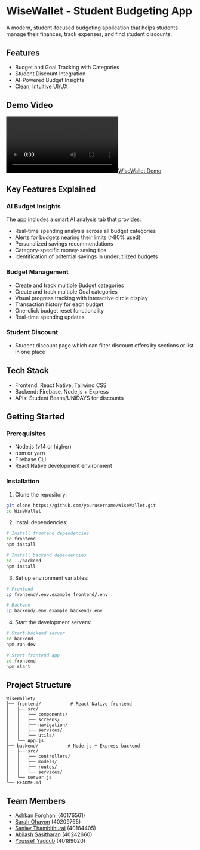 # WiseWallet - Student Budgeting App

A modern, student-focused budgeting application that helps students manage their finances, track expenses, and find student discounts.

## Features

- Budget and Goal Tracking with Categories
- Student Discount Integration
- AI-Powered Budget Insights
- Clean, Intuitive UI/UX

## Demo Video

[![WiseWallet Demo](demo.mov)](https://github.com/user-attachments/assets/1b4339da-01bf-43c1-bd25-a8944ef1d230)

## Key Features Explained

### AI Budget Insights
The app includes a smart AI analysis tab that provides:
- Real-time spending analysis across all budget categories
- Alerts for budgets nearing their limits (>80% used)
- Personalized savings recommendations
- Category-specific money-saving tips
- Identification of potential savings in underutilized budgets

### Budget Management
- Create and track multiple Budget categories
- Create and track multiple Goal categories
- Visual progress tracking with interactive circle display
- Transaction history for each budget
- One-click budget reset functionality
- Real-time spending updates

### Student Discount 
- Student discount page which can filter discount offers by sections or list in one place

## Tech Stack

- Frontend: React Native, Tailwind CSS
- Backend: Firebase, Node.js + Express
- APIs: Student Beans/UNiDAYS for discounts

## Getting Started

### Prerequisites

- Node.js (v14 or higher)
- npm or yarn
- Firebase CLI
- React Native development environment

### Installation

1. Clone the repository:
```bash
git clone https://github.com/yourusername/WiseWallet.git
cd WiseWallet
```

2. Install dependencies:
```bash
# Install frontend dependencies
cd frontend
npm install

# Install backend dependencies
cd ../backend
npm install
```

3. Set up environment variables:
```bash
# Frontend
cp frontend/.env.example frontend/.env

# Backend
cp backend/.env.example backend/.env
```

4. Start the development servers:
```bash
# Start backend server
cd backend
npm run dev

# Start frontend app
cd frontend
npm start
```

## Project Structure

```
WiseWallet/
├── frontend/           # React Native frontend
│   ├── src/
│   │   ├── components/
│   │   ├── screens/
│   │   ├── navigation/
│   │   ├── services/
│   │   └── utils/
│   └── App.js
├── backend/           # Node.js + Express backend
│   ├── src/
│   │   ├── controllers/
│   │   ├── models/
│   │   ├── routes/
│   │   └── services/
│   └── server.js
└── README.md
```

## Team Members

- [Ashkan Forghani](https://github.com/ashkan-forghani) (40176561)
- [Sarah Ohayon](https://github.com/sarah-ohayon) (40209765)
- [Sanjay Thambithurai](https://github.com/jay-thambi) (40184405)
- [Abilash Sasitharan](https://github.com/abilash-sasitharan) (40242660)
- [Youssef Yacoub](https://github.com/youssef-yacoub) (40189020)

